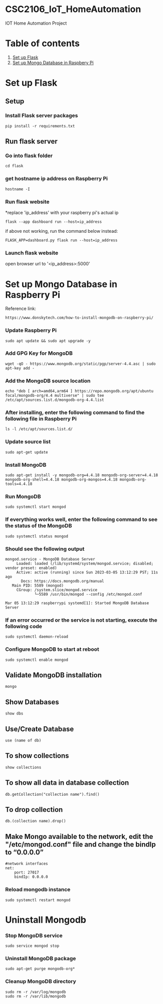 # CSC2106_IoT_HomeAutomation
IOT Home Automation Project

# Table of contents
1) [Set up Flask](#set-up-flask)
2) [Set up Mongo Database in Raspbery Pi](#set-up-mongo-database-in-raspberry-pi)

# Set up Flask
## Setup
### Install Flask server packages
```shell
pip install -r requirements.txt
```

## Run flask server
### Go into flask folder
```shell
cd flask
```
### get hostname ip address on Raspberry Pi
```shell
hostname -I
```
### Run flask website
*replace 'ip_address' with your raspberry pi's actual ip
```shell
flask --app dashboard run --host=ip_address
```
if above not working, run the command below instead:
```shell
FLASK_APP=dashboard.py flask run --host=ip_address
```
### Launch flask website
open browser url to '<ip_address>:5000'

# Set up Mongo Database in Raspberry Pi
Reference link:
```shell
https://www.donskytech.com/how-to-install-mongodb-on-raspberry-pi/
```

### Update Raspberry Pi
```shell
sudo apt update && sudo apt upgrade -y
```

### Add GPG Key for MongoDB
```shell
wget -qO - https://www.mongodb.org/static/pgp/server-4.4.asc | sudo apt-key add -
```

### Add the MongoDB source location
```shell
echo "deb [ arch=amd64,arm64 ] https://repo.mongodb.org/apt/ubuntu focal/mongodb-org/4.4 multiverse" | sudo tee /etc/apt/sources.list.d/mongodb-org-4.4.list
```

### After installing, enter the following command to find the following file in Raspberry Pi
```shell
ls -l /etc/apt/sources.list.d/
```

### Update source list
```shell
sudo apt-get update
```

### Install MongoDB
```shell
sudo apt-get install -y mongodb-org=4.4.18 mongodb-org-server=4.4.18 mongodb-org-shell=4.4.18 mongodb-org-mongos=4.4.18 mongodb-org-tools=4.4.18
```

### Run MongoDB
```shell
sudo systemctl start mongod
```

### If everything works well, enter the following command to see the status of the MongoDB
```shell
sudo systemctl status mongod
```

### Should see the following output
```shell
mongod.service - MongoDB Database Server
     Loaded: loaded (/lib/systemd/system/mongod.service; disabled; vendor preset: enabled)
     Active: active (running) since Sun 2023-03-05 13:12:29 PST; 11s ago
       Docs: https://docs.mongodb.org/manual
   Main PID: 5589 (mongod)
     CGroup: /system.slice/mongod.service
             └─5589 /usr/bin/mongod --config /etc/mongod.conf

Mar 05 13:12:29 raspberrypi systemd[1]: Started MongoDB Database Server
```

### If an error occurred or the service is not starting, execute the following code
```shell
sudo systemctl daemon-reload
```

### Configure MongoDB to start at reboot
```shell
sudo systemctl enable mongod
```

## Validate MongoDB installation
```shell
mongo
```

## Show Databases
```shell
show dbs
```

## Use/Create Database
```shell
use (name of db)
```

## To show collections
```shell
show collections
```

## To show all data in database collection
```shell
db.getCollection("collection name").find()
```

## To drop collection
```shell
db.(collection name).drop()
```

## Make Mongo available to the network, edit the "/etc/mongod.conf" file and change the bindIp to “0.0.0.0”
```shell
#network interfaces
net:
    port: 27017
    bindIp: 0.0.0.0
```

### Reload mongodb instance
```shell
sudo systemctl restart mongod
```

# Uninstall Mongodb
### Stop MongoDB service
```shell
sudo service mongod stop
```

### Uninstall MongoDB package
```shell
sudo apt-get purge mongodb-org*
```

### Cleanup MongoDB directory
```shell
sudo rm -r /var/log/mongodb
sudo rm -r /var/lib/mongodb
```
